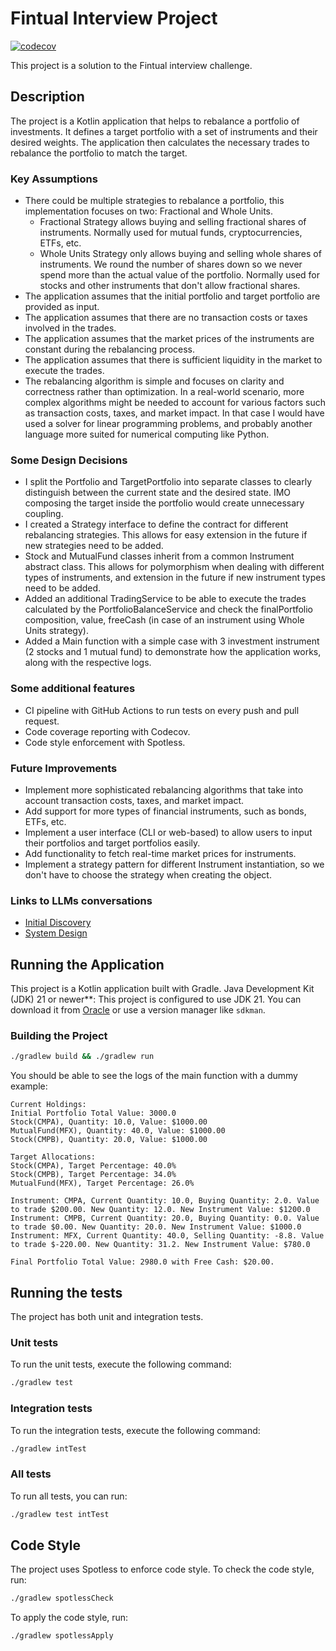 # Fintual Interview Project

[![codecov](https://codecov.io/github/nschmidtg/fintual_interview/branch/main/graph/badge.svg)](https://codecov.io/github/nschmidtg/fintual_interview)

This project is a solution to the Fintual interview challenge.

## Description

The project is a Kotlin application that helps to rebalance a portfolio of investments.
It defines a target portfolio with a set of instruments and their desired weights.
The application then calculates the necessary trades to rebalance the portfolio to match the target.

### Key Assumptions

- There could be multiple strategies to rebalance a portfolio, this implementation focuses on two: Fractional and Whole Units.
  - Fractional Strategy allows buying and selling fractional shares of instruments. Normally used for mutual funds, cryptocurrencies, ETFs, etc.
  - Whole Units Strategy only allows buying and selling whole shares of instruments. We round the number of shares down so we never spend more than the actual value of the portfolio. Normally used for stocks and other instruments that don't allow fractional shares.
- The application assumes that the initial portfolio and target portfolio are provided as input.
- The application assumes that there are no transaction costs or taxes involved in the trades.
- The application assumes that the market prices of the instruments are constant during the rebalancing process.
- The application assumes that there is sufficient liquidity in the market to execute the trades.
- The rebalancing algorithm is simple and focuses on clarity and correctness rather than optimization. In a real-world scenario, more complex algorithms might be needed to account for various factors such as transaction costs, taxes, and market impact. In that case I would have used a solver for linear programming problems, and probably another language more suited for numerical computing like Python.

### Some Design Decisions

- I split the Portfolio and TargetPortfolio into separate classes to clearly distinguish between the current state and the desired state. IMO composing the target inside the portfolio would create unnecessary coupling.
- I created a Strategy interface to define the contract for different rebalancing strategies. This allows for easy extension in the future if new strategies need to be added.
- Stock and MutualFund classes inherit from a common Instrument abstract class. This allows for polymorphism when dealing with different types of instruments, and extension in the future if new instrument types need to be added.
- Added an additional TradingService to be able to execute the trades calculated by the PortfolioBalanceService and check the finalPortfolio composition, value, freeCash (in case of an instrument using Whole Units strategy).
- Added a Main function with a simple case with 3 investment instrument (2 stocks and 1 mutual fund) to demonstrate how the application works, along with the respective logs.


### Some additional features

- CI pipeline with GitHub Actions to run tests on every push and pull request.
- Code coverage reporting with Codecov.
- Code style enforcement with Spotless.


### Future Improvements
- Implement more sophisticated rebalancing algorithms that take into account transaction costs, taxes, and market impact.
- Add support for more types of financial instruments, such as bonds, ETFs, etc.
- Implement a user interface (CLI or web-based) to allow users to input their portfolios and target portfolios easily.
- Add functionality to fetch real-time market prices for instruments.
- Implement a strategy pattern for different Instrument instantiation, so we don't have to choose the strategy when creating the object.


### Links to LLMs conversations
- [Initial Discovery](https://gemini.google.com/share/2488a9e34ea2)
- [System Design](https://chatgpt.com/share/68f7f5e9-6be8-8012-b5cf-393cb8a1f0f9)


## Running the Application

This project is a Kotlin application built with Gradle. Java Development Kit (JDK) 21 or newer**: This project is configured to use JDK 21. You can download it from [Oracle](https://www.oracle.com/java/technologies/downloads/) or use a version manager like `sdkman`.

### Building the Project

```bash
./gradlew build && ./gradlew run
```

You should be able to see the logs of the main function with a dummy example:

```
Current Holdings:
Initial Portfolio Total Value: 3000.0
Stock(CMPA), Quantity: 10.0, Value: $1000.00
MutualFund(MFX), Quantity: 40.0, Value: $1000.00
Stock(CMPB), Quantity: 20.0, Value: $1000.00

Target Allocations:
Stock(CMPA), Target Percentage: 40.0%
Stock(CMPB), Target Percentage: 34.0%
MutualFund(MFX), Target Percentage: 26.0%

Instrument: CMPA, Current Quantity: 10.0, Buying Quantity: 2.0. Value to trade $200.00. New Quantity: 12.0. New Instrument Value: $1200.0
Instrument: CMPB, Current Quantity: 20.0, Buying Quantity: 0.0. Value to trade $0.00. New Quantity: 20.0. New Instrument Value: $1000.0
Instrument: MFX, Current Quantity: 40.0, Selling Quantity: -8.8. Value to trade $-220.00. New Quantity: 31.2. New Instrument Value: $780.0

Final Portfolio Total Value: 2980.0 with Free Cash: $20.00.
```


## Running the tests

The project has both unit and integration tests.

### Unit tests

To run the unit tests, execute the following command:

```bash
./gradlew test
```

### Integration tests

To run the integration tests, execute the following command:

```bash
./gradlew intTest
```

### All tests

To run all tests, you can run:

```bash
./gradlew test intTest
```

## Code Style

The project uses Spotless to enforce code style.
To check the code style, run:

```bash
./gradlew spotlessCheck
```

To apply the code style, run:

```bash
./gradlew spotlessApply
```
